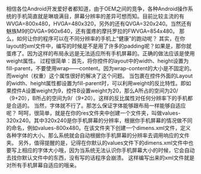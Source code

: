相信各位Android开发爱好者都知道，由于OEM之间的竞争，各种Android操作系统的手机简直就是琳琅满目，屏幕分辨率的差异可想而知。目前比较主流的有WVGA=800x480，HVGA=480x320，另外的还有QVGA=320x240。当然还有魅族M9的DVGA=960x640，还有蛋疼的摩托罗拉的FWVGA=854x480。 
那么，如何让你的程序可以在不同分辨率的手机上“健康”的跑动呢？
其实，在你layout的xml文件中，编写的时候是不是用了许多的padding呢？如果是，那你就蛋疼了。因为这样的布局永远是无法适应所有手机屏幕的。正确的做法应该是使用weight属性。
过程很简单：首先，将你控件的layout中的width、height设置为fill-parent，不要使用wrap——content。因为wrap-content的大小是不固定的。而weight（权重）这个属性很好的解决了这个问题。
当包裹在控件外面的Layout的width、height属性都设置为fill-parent时，可以利用weight的反比特性。即如果控件A设置weight为9，控件B设置weight为20，那么A所占的空间为20/（9+20），B所占的空间为9/（9+20）。这样的反比属性对任何分辨率下的手机都是合适的。
当然，字体就不行了。那怎么保证字体能够跟布局一样能够自适应呢？
呵呵，很简单，就是在你的res文件夹中创建一个文件夹，叫做values-320x240。其中320x240是你手机屏幕的分辨率，根据你手机屏幕的情况做不同的命名，例如values-800x480。在该文件夹下创建一个dimens.xml文件，定义各种字体的大小。那么系统就会自动根据你手机屏幕的分辨率去调用响应的文件夹。
另外，值得提醒的是，记得在你默认的values文件下的dimens.xml文件中也要写上相应的字体大小哦，因为当系统无法认识你手机屏幕大小的时候，它会自动去找你默认文件中的东西，没有写的话程序会崩溃。
这样编写出来的xml文件就是对所有手机屏幕自适应的哦亲。
